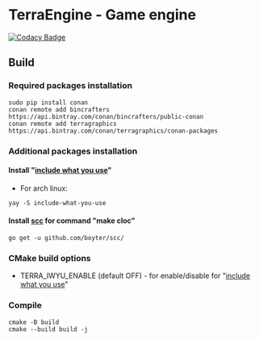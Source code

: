 # TerraEngine - Game engine

[![Codacy Badge](https://api.codacy.com/project/badge/Grade/e40797b1630c4f12be1f1e1077073fba)](https://app.codacy.com/gh/TerraGraphics/TerraEngine?utm_source=github.com&utm_medium=referral&utm_content=TerraGraphics/TerraEngine&utm_campaign=Badge_Grade_Settings)

## Build

### Required packages installation

```console
sudo pip install conan
conan remote add bincrafters https://api.bintray.com/conan/bincrafters/public-conan
conan remote add terragraphics https://api.bintray.com/conan/terragraphics/conan-packages
```

### Additional packages installation

#### Install "[include what you use](https://github.com/include-what-you-use/include-what-you-use)"

* For arch linux:

```console
yay -S include-what-you-use
```

#### Install [scc](https://github.com/boyter/scc) for command "make cloc"

```console
go get -u github.com/boyter/scc/
```

### CMake build options

* TERRA_IWYU_ENABLE (default OFF) - for enable/disable for "[include what you use](https://github.com/include-what-you-use/include-what-you-use)"

### Compile

```console
cmake -B build
cmake --build build -j
```
